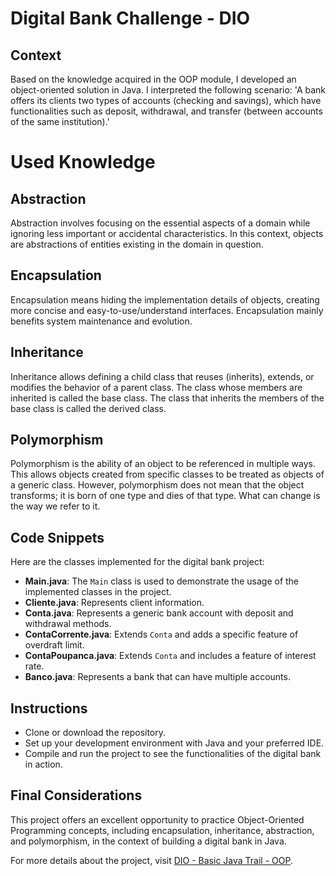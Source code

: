 # Digital Bank Challenge - DIO

## Context

Based on the knowledge acquired in the OOP module, I developed an object-oriented solution in Java. I interpreted the following scenario: 'A bank offers its clients two types of accounts (checking and savings), which have functionalities such as deposit, withdrawal, and transfer (between accounts of the same institution).'

# Used Knowledge

## Abstraction

Abstraction involves focusing on the essential aspects of a domain while ignoring less important or accidental characteristics. In this context, objects are abstractions of entities existing in the domain in question.

## Encapsulation

Encapsulation means hiding the implementation details of objects, creating more concise and easy-to-use/understand interfaces. Encapsulation mainly benefits system maintenance and evolution.

## Inheritance

Inheritance allows defining a child class that reuses (inherits), extends, or modifies the behavior of a parent class. The class whose members are inherited is called the base class. The class that inherits the members of the base class is called the derived class.

## Polymorphism

Polymorphism is the ability of an object to be referenced in multiple ways. This allows objects created from specific classes to be treated as objects of a generic class. However, polymorphism does not mean that the object transforms; it is born of one type and dies of that type. What can change is the way we refer to it.

## Code Snippets

Here are the classes implemented for the digital bank project:

- **Main.java**: The `Main` class is used to demonstrate the usage of the implemented classes in the project.
- **Cliente.java**: Represents client information.
- **Conta.java**: Represents a generic bank account with deposit and withdrawal methods.
- **ContaCorrente.java**: Extends `Conta` and adds a specific feature of overdraft limit.
- **ContaPoupanca.java**: Extends `Conta` and includes a feature of interest rate.
- **Banco.java**: Represents a bank that can have multiple accounts.

## Instructions

- Clone or download the repository.
- Set up your development environment with Java and your preferred IDE.
- Compile and run the project to see the functionalities of the digital bank in action.

## Final Considerations

This project offers an excellent opportunity to practice Object-Oriented Programming concepts, including encapsulation, inheritance, abstraction, and polymorphism, in the context of building a digital bank in Java.

For more details about the project, visit [DIO - Basic Java Trail - OOP](https://github.com/falvojr/lab-banco-digital-oo).
